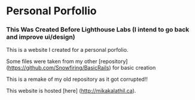 Personal Porfollio
===

### This Was Created Before Lighthouse Labs (I intend to go back and improve ui/design)

This is a website I created for a personal porfolio.

Some files were taken from my other [repository] (https://github.com/Snowfiring/BasicRails) for basic creation

This is a remake of my old repository as it got corrupted!!

This website is hosted [here] (http://mikakalathil.ca).


